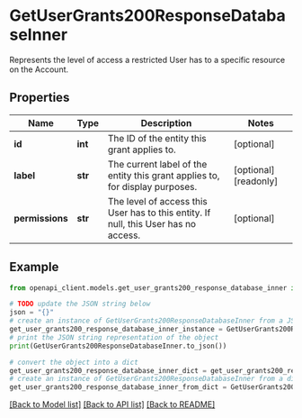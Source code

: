 # GetUserGrants200ResponseDatabaseInner

Represents the level of access a restricted User has to a specific resource on the Account.

## Properties

Name | Type | Description | Notes
------------ | ------------- | ------------- | -------------
**id** | **int** | The ID of the entity this grant applies to. | [optional] 
**label** | **str** | The current label of the entity this grant applies to, for display purposes. | [optional] [readonly] 
**permissions** | **str** | The level of access this User has to this entity.  If null, this User has no access. | [optional] 

## Example

```python
from openapi_client.models.get_user_grants200_response_database_inner import GetUserGrants200ResponseDatabaseInner

# TODO update the JSON string below
json = "{}"
# create an instance of GetUserGrants200ResponseDatabaseInner from a JSON string
get_user_grants200_response_database_inner_instance = GetUserGrants200ResponseDatabaseInner.from_json(json)
# print the JSON string representation of the object
print(GetUserGrants200ResponseDatabaseInner.to_json())

# convert the object into a dict
get_user_grants200_response_database_inner_dict = get_user_grants200_response_database_inner_instance.to_dict()
# create an instance of GetUserGrants200ResponseDatabaseInner from a dict
get_user_grants200_response_database_inner_from_dict = GetUserGrants200ResponseDatabaseInner.from_dict(get_user_grants200_response_database_inner_dict)
```
[[Back to Model list]](../README.md#documentation-for-models) [[Back to API list]](../README.md#documentation-for-api-endpoints) [[Back to README]](../README.md)


